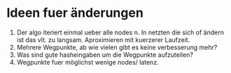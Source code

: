 # Ideen fuer änderungen

1. Der algo iteriert einmal ueber alle nodes n. In netzten die sich of ändern ist das vlt. zu langsam. Aproximieren mit kuerzerer Laufzeit.
2. Mehrere Wegpunkte, ab wie vielen gibt es keine verbesserung mehr?
3. Was sind gute hasheingaben um die Wegpunkte aufzuteilen?
4. Wegpunkte fuer möglichst wenige nodes/ latenz.


